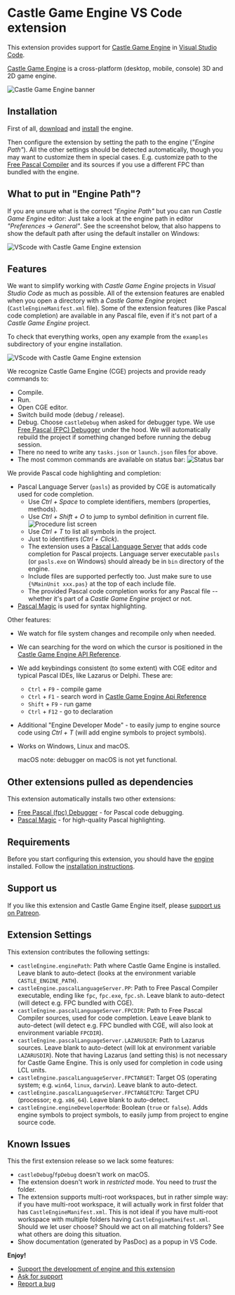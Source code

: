 # Castle Game Engine VS Code extension

This extension provides support for [Castle Game Engine](https://castle-engine.io/) in [Visual Studio Code](https://castle-engine.io/vscode).

[Castle Game Engine](https://castle-engine.io/) is a cross-platform (desktop, mobile, console) 3D and 2D game engine.

![Castle Game Engine banner](images/castle_introduction.jpg)

## Installation

First of all, [download](https://castle-engine.io/download) and [install](https://castle-engine.io/install) the engine.

Then configure the extension by setting the path to the engine (_"Engine Path"_). All the other settings should be detected automatically, though you may want to customize them in special cases. E.g. customize path to the [Free Pascal Compiler](https://www.freepascal.org/) and its sources if you use a different FPC than bundled with the engine.

## What to put in "Engine Path"?

If you are unsure what is the correct _"Engine Path"_ but you can run _Castle Game Engine_ editor: Just take a look at the engine path in editor _"Preferences -> General"_. See the screenshot below, that also happens to show the default path after using the default installer on Windows:

![VScode with Castle Game Engine extension](images/engine_path.png)

## Features

We want to simplify working with _Castle Game Engine_ projects in _Visual Studio Code_ as much as possible. All of the extension features are enabled when you open a directory with a _Castle Game Engine_ project (`CastleEngineManifest.xml` file). Some of the extension features (like Pascal code completion) are available in any Pascal file, even if it's not part of a _Castle Game Engine_ project.

To check that everything works, open any example from the `examples` subdirectory of your engine installation.

![VScode with Castle Game Engine extension](images/vscode_with_cge.png)

We recognize Castle Game Engine (CGE) projects and provide ready commands to:

- Compile.
- Run.
- Open CGE editor.
- Switch build mode (debug / release).
- Debug. Choose `castleDebug` when asked for debugger type. We use [Free Pascal (FPC) Debugger](https://marketplace.visualstudio.com/items?itemName=CNOC.fpdebug) under the hood. We will automatically rebuild the project if something changed before running the debug session.
- There no need to write any `tasks.json` or `launch.json` files for above.
- The most common commands are available on status bar:
   ![Status bar](images/vscode_status_bar.png)

We provide Pascal code highlighting and completion:

- Pascal Language Server (`pasls`) as provided by CGE is automatically used for code completion.
   - Use _Ctrl + Space_ to complete identifiers, members (properties, methods).
   - Use _Ctrl + Shift + O_ to jump to symbol definition in current file.
   ![Procedure list screen](images/findfilesymbol.png)
   - Use _Ctrl + T_ to list all symbols in the project.
   - Just to identifiers (_Ctrl + Click_).
   - The extension uses a [Pascal Language Server](https://github.com/castle-engine/pascal-language-server) that adds code completion for Pascal projects. Language server executable `pasls` (or `pasls.exe` on Windows) should already be in `bin` directory of the engine.
   - Include files are supported perfectly too. Just make sure to use `{%MainUnit xxx.pas}` at the top of each include file.
   - The provided Pascal code completion works for any Pascal file -- whether it's part of a _Castle Game Engine_ project or not.
- [Pascal Magic](https://marketplace.visualstudio.com/items?itemName=theangryepicbanana.language-pascal) is used for syntax highlighting.

Other features:

* We watch for file system changes and recompile only when needed.

* We can searching for the word on which the cursor is positioned in the [Castle Game Engine API Reference](https://castle-engine.io/apidoc/html/index.html).

* We add keybindings consistent (to some extent) with CGE editor and typical Pascal IDEs, like Lazarus or Delphi. These are:
   * `Ctrl` + `F9` - compile game
   * `Ctrl` + `F1` - search word in [Castle Game Engine Api Reference](https://castle-engine.io/apidoc/html/index.html)
   * `Shift` + `F9` - run game
   * `Ctrl` + `F12` - go to declaration

* Additional "Engine Developer Mode" - to easily jump to engine source code using _Ctrl + T_ (will add engine symbols to project symbols).

* Works on Windows, Linux and macOS.

    macOS note: debugger on macOS is not yet functional.

## Other extensions pulled as dependencies

This extension automatically installs two other extensions:
* [Free Pascal (fpc) Debugger](https://marketplace.visualstudio.com/items?itemName=CNOC.fpdebug) - for Pascal code debugging.
* [Pascal Magic](https://marketplace.visualstudio.com/items?itemName=theangryepicbanana.language-pascal) - for high-quality Pascal highlighting.

## Requirements

Before you start configuring this extension, you should have the [engine](https://castle-engine.io) installed. Follow the [installation instructions](https://castle-engine.io/install).

## Support us

If you like this extension and Castle Game Engine itself, please [support us on Patreon](https://www.patreon.com/castleengine).

## Extension Settings

This extension contributes the following settings:

* `castleEngine.enginePath`: Path where Castle Game Engine is installed. Leave blank to auto-detect (looks at the environment variable `CASTLE_ENGINE_PATH`).
* `castleEngine.pascalLanguageServer.PP`: Path to Free Pascal Compiler executable, ending like `fpc`, `fpc.exe`, `fpc.sh`. Leave blank to auto-detect (will detect e.g. FPC bundled with CGE).
* `castleEngine.pascalLanguageServer.FPCDIR`: Path to Free Pascal Compiler sources, used for code completion. Leave Leave blank to auto-detect (will detect e.g. FPC bundled with CGE, will also look at environment variable `FPCDIR`).
* `castleEngine.pascalLanguageServer.LAZARUSDIR`: Path to Lazarus sources. Leave blank to auto-detect (will lok at environment variable `LAZARUSDIR`). Note that having Lazarus (and setting this) is not necessary for Castle Game Engine. This is only used for completion in code using LCL units.
* `castleEngine.pascalLanguageServer.FPCTARGET`: Target OS (operating system; e.g. `win64`, `linux`, `darwin`). Leave blank to auto-detect.
* `castleEngine.pascalLanguageServer.FPCTARGETCPU`: Target CPU (processor; e.g. `x86_64`). Leave blank to auto-detect.
* `castleEngine.engineDeveloperMode`: Boolean (`true` or `false`). Adds engine symbols to project symbols, to easily jump from project to engine source code.

## Known Issues

This the first extension release so we lack some features:
* `castleDebug`/`fpDebug` doesn't work on macOS.
* The extension doesn't work in _restricted_ mode. You need to _trust_ the folder.
* The extension supports multi-root workspaces, but in rather simple way: if you have multi-root workspace, it will actually work in first folder that has `CastleEngineManifest.xml`. This is not ideal if you have multi-root workspace with multiple folders having `CastleEngineManifest.xml`. Should we let user choose? Should we act on all matching folders? See what others are doing this situation.
* Show documentation (generated by PasDoc) as a popup in VS Code.

**Enjoy!**

- [Support the development of engine and this extension](https://www.patreon.com/castleengine)
- [Ask for support](https://castle-engine.io/talk.php)
- [Report a bug](https://github.com/castle-engine/castle-engine-vscode/issues)